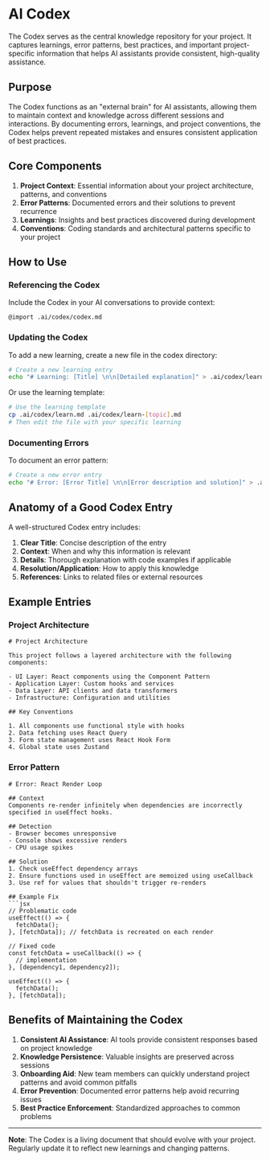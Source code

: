 # AI Codex

The Codex serves as the central knowledge repository for your project. It captures learnings, error patterns, best practices, and important project-specific information that helps AI assistants provide consistent, high-quality assistance.

## Purpose

The Codex functions as an "external brain" for AI assistants, allowing them to maintain context and knowledge across different sessions and interactions. By documenting errors, learnings, and project conventions, the Codex helps prevent repeated mistakes and ensures consistent application of best practices.

## Core Components

1. **Project Context**: Essential information about your project architecture, patterns, and conventions
2. **Error Patterns**: Documented errors and their solutions to prevent recurrence
3. **Learnings**: Insights and best practices discovered during development
4. **Conventions**: Coding standards and architectural patterns specific to your project

## How to Use

### Referencing the Codex

Include the Codex in your AI conversations to provide context:

```
@import .ai/codex/codex.md
```

### Updating the Codex

To add a new learning, create a new file in the codex directory:

```bash
# Create a new learning entry
echo "# Learning: [Title] \n\n[Detailed explanation]" > .ai/codex/learn-[topic].md
```

Or use the learning template:

```bash
# Use the learning template
cp .ai/codex/learn.md .ai/codex/learn-[topic].md
# Then edit the file with your specific learning
```

### Documenting Errors

To document an error pattern:

```bash
# Create a new error entry
echo "# Error: [Error Title] \n\n[Error description and solution]" > .ai/codex/errors/error-[description].md
```

## Anatomy of a Good Codex Entry

A well-structured Codex entry includes:

1. **Clear Title**: Concise description of the entry
2. **Context**: When and why this information is relevant
3. **Details**: Thorough explanation with code examples if applicable
4. **Resolution/Application**: How to apply this knowledge
5. **References**: Links to related files or external resources

## Example Entries

### Project Architecture

```
# Project Architecture

This project follows a layered architecture with the following components:

- UI Layer: React components using the Component Pattern
- Application Layer: Custom hooks and services
- Data Layer: API clients and data transformers
- Infrastructure: Configuration and utilities

## Key Conventions

1. All components use functional style with hooks
2. Data fetching uses React Query
3. Form state management uses React Hook Form
4. Global state uses Zustand
```

### Error Pattern

```
# Error: React Render Loop

## Context
Components re-render infinitely when dependencies are incorrectly specified in useEffect hooks.

## Detection
- Browser becomes unresponsive
- Console shows excessive renders
- CPU usage spikes

## Solution
1. Check useEffect dependency arrays
2. Ensure functions used in useEffect are memoized using useCallback
3. Use ref for values that shouldn't trigger re-renders

## Example Fix
```jsx
// Problematic code
useEffect(() => {
  fetchData();
}, [fetchData]); // fetchData is recreated on each render

// Fixed code
const fetchData = useCallback(() => {
  // implementation
}, [dependency1, dependency2]);

useEffect(() => {
  fetchData();
}, [fetchData]);
```

## Benefits of Maintaining the Codex

1. **Consistent AI Assistance**: AI tools provide consistent responses based on project knowledge
2. **Knowledge Persistence**: Valuable insights are preserved across sessions
3. **Onboarding Aid**: New team members can quickly understand project patterns and avoid common pitfalls
4. **Error Prevention**: Documented error patterns help avoid recurring issues
5. **Best Practice Enforcement**: Standardized approaches to common problems

---

**Note**: The Codex is a living document that should evolve with your project. Regularly update it to reflect new learnings and changing patterns.